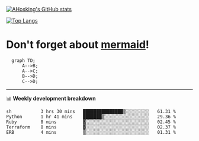 [![AHosking's GitHub stats](https://github-readme-stats.vercel.app/api?username=ahosking&count_private=true&show_icons=true&theme=onedark&hide_rank=true&include_all_commits=true)](https://github.com/ahosking)

[![Top Langs](https://github-readme-stats.vercel.app/api/top-langs/?username=ahosking&layout=compact&theme=onedark)](https://github.com/ahosking)


# Don't forget about [mermaid](https://github.blog/2022-02-14-include-diagrams-markdown-files-mermaid/)!

```mermaid
  graph TD;
      A-->B;
      A-->C;
      B-->D;
      C-->D;
```
-------

📊 **Weekly development breakdown**

<!--START_SECTION:waka-->

```text
sh           3 hrs 30 mins   ███████████████▒░░░░░░░░░   61.31 %
Python       1 hr 41 mins    ███████▒░░░░░░░░░░░░░░░░░   29.36 %
Ruby         8 mins          ▓░░░░░░░░░░░░░░░░░░░░░░░░   02.45 %
Terraform    8 mins          ▓░░░░░░░░░░░░░░░░░░░░░░░░   02.37 %
ERB          4 mins          ▒░░░░░░░░░░░░░░░░░░░░░░░░   01.31 %
```

<!--END_SECTION:waka-->
